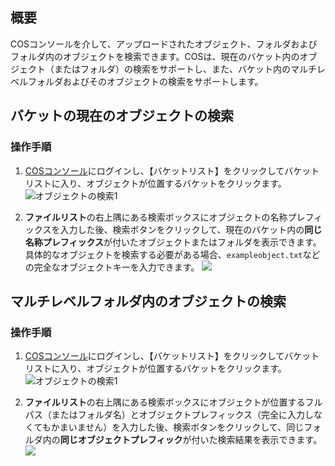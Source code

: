 ## 概要
COSコンソールを介して、アップロードされたオブジェクト、フォルダおよびフォルダ内のオブジェクトを検索できます。COSは、現在のバケット内のオブジェクト（またはフォルダ）の検索をサポートし、また、バケット内のマルチレベルフォルダおよびそのオブジェクトの検索をサポートします。


## バケットの現在のオブジェクトの検索
### 操作手順

1. [COSコンソール](https://console.cloud.tencent.com/cos5)にログインし、【バケットリスト】をクリックしてバケットリストに入り、オブジェクトが位置するバケットをクリックます。
  ![オブジェクトの検索1](https://main.qcloudimg.com/raw/81403794e014551e53a57a9935f55f83.png)

2. **ファイルリスト**の右上隅にある検索ボックスにオブジェクトの名称プレフィックスを入力した後、検索ボタンをクリックして、現在のバケット内の**同じ名称プレフィックス**が付いたオブジェクトまたはフォルダを表示できます。具体的なオブジェクトを検索する必要がある場合、`exampleobject.txt`などの完全なオブジェクトキーを入力できます。
![](https://main.qcloudimg.com/raw/9eadf9e5e0244cea5d94b52ca004309e.png)

## マルチレベルフォルダ内のオブジェクトの検索
### 操作手順
1. [COSコンソール](https://console.cloud.tencent.com/cos5)にログインし、【バケットリスト】をクリックしてバケットリストに入り、オブジェクトが位置するバケットをクリックます。
![オブジェクトの検索1](https://main.qcloudimg.com/raw/81403794e014551e53a57a9935f55f83.png)

2. **ファイルリスト**の右上隅にある検索ボックスにオブジェクトが位置するフルパス（またはフォルダ名）とオブジェクトプレフィックス（完全に入力しなくてもかまいません）を入力した後、検索ボタンをクリックして、同じフォルダ内の**同じオブジェクトプレフィック**が付いた検索結果を表示できます。
![](https://main.qcloudimg.com/raw/b49019d31fb82b6d9d0e3316bb5a9cb2.png)
